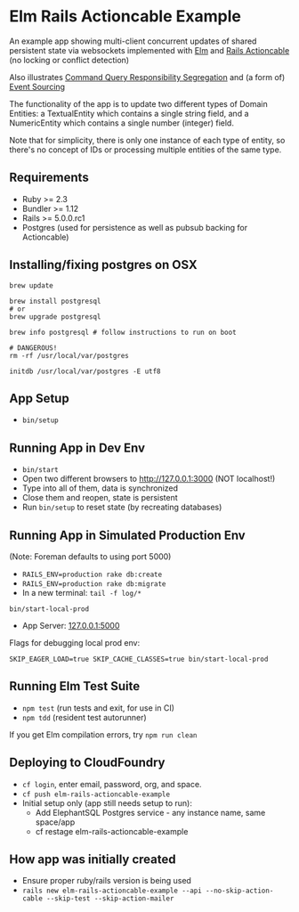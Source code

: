 # Elm Rails Actioncable Example

An example app showing multi-client concurrent updates of shared
persistent state via websockets implemented with [Elm](http://elm-lang.org/)
and [Rails Actioncable](https://github.com/rails/rails/tree/master/actioncable)
(no locking or conflict detection)

Also illustrates [Command Query Responsibility Segregation](http://martinfowler.com/bliki/CQRS.html)
and (a form of) [Event Sourcing](http://martinfowler.com/eaaDev/EventSourcing.html)

The functionality of the app is to update two different types
of Domain Entities: a TextualEntity which contains a single string field,
and a NumericEntity which contains a single number (integer) field.

Note that for simplicity, there is only one instance of each type of entity,
so there's no concept of IDs or processing multiple entities of the same type.

## Requirements

* Ruby >= 2.3
* Bundler >= 1.12
* Rails >= 5.0.0.rc1
* Postgres (used for persistence as well as pubsub backing for Actioncable)

## Installing/fixing postgres on OSX

```
brew update

brew install postgresql
# or
brew upgrade postgresql

brew info postgresql # follow instructions to run on boot

# DANGEROUS!
rm -rf /usr/local/var/postgres

initdb /usr/local/var/postgres -E utf8
```

## App Setup

* `bin/setup`

## Running App in Dev Env

* `bin/start`
* Open two different browsers to http://127.0.0.1:3000 (NOT localhost!)
* Type into all of them, data is synchronized
* Close them and reopen, state is persistent
* Run `bin/setup` to reset state (by recreating databases)

## Running App in Simulated Production Env

(Note: Foreman defaults to using port 5000)

* `RAILS_ENV=production rake db:create`
* `RAILS_ENV=production rake db:migrate`
* In a new terminal: `tail -f log/*`

```
bin/start-local-prod
```

* App Server: [127.0.0.1:5000](http://127.0.0.1:5000)

Flags for debugging local prod env:

```
SKIP_EAGER_LOAD=true SKIP_CACHE_CLASSES=true bin/start-local-prod
```

## Running Elm Test Suite

* `npm test` (run tests and exit, for use in CI)
* `npm tdd` (resident test autorunner)

If you get Elm compilation errors, try `npm run clean`

## Deploying to CloudFoundry

* `cf login`, enter email, password, org, and space.
* `cf push elm-rails-actioncable-example`
* Initial setup only (app still needs setup to run):
  * Add ElephantSQL Postgres service - any instance name, same space/app
  * cf restage elm-rails-actioncable-example

## How app was initially created

* Ensure proper ruby/rails version is being used
* `rails new elm-rails-actioncable-example --api --no-skip-action-cable --skip-test --skip-action-mailer`

